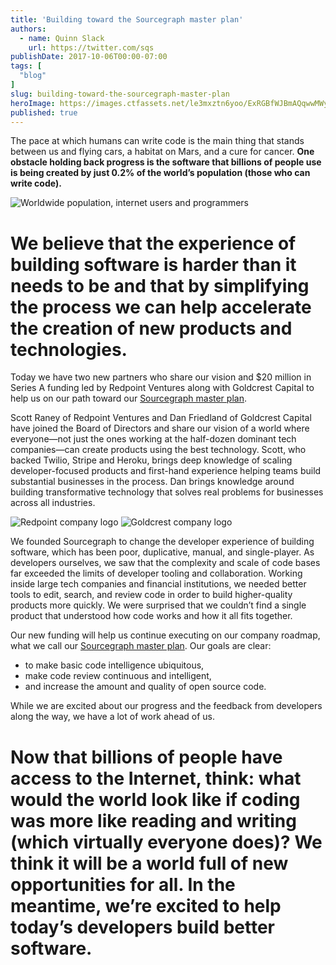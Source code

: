 ```yaml
---
title: 'Building toward the Sourcegraph master plan'
authors:
  - name: Quinn Slack
    url: https://twitter.com/sqs
publishDate: 2017-10-06T00:00-07:00
tags: [
  "blog"
]
slug: building-toward-the-sourcegraph-master-plan
heroImage: https://images.ctfassets.net/le3mxztn6yoo/ExRGBfWJBmAQqwwMWySMy/40d48f99e4561db3fea684ebef24a4ca/blog-chart--big.png
published: true
---
```




<div class="flex flex-column">
    <div class="pt3">
        <p class="ma0">
            The pace at which humans can write code is the main thing that stands between us and flying cars, a habitat on Mars, and a cure for cancer. <strong>One obstacle holding back progress is the software that billions of people use is being created by just 0.2% of the world’s population (those who can write code).</strong>
        </p>
    </div>
    <div class="bg-white">
        <img class="pv3 pa4-ns self-center" src="https://images.contentful.com/le3mxztn6yoo/1cJw4YdMMI6iEiwOUU60mq/c49bb4902883e42a31630dba874012bb/blog-chart.png" alt="Worldwide population, internet users and programmers">
    </div>
</div>



<div class="flex">
    <h1 class="f3 ma0 mb4">
        We believe that the experience of building software is harder than it needs to be and that by simplifying the process we can help accelerate the creation of new products and technologies.
    </h1>
</div>

<div class="flex flex-column flex-row-ns">
    <div class="flex-grow-1">
        <p class="ma0">
        Today we have two new partners who share our vision and $20 million in Series A funding led by Redpoint Ventures along with Goldcrest Capital to help us on our path toward our <a href="https://handbook.sourcegraph.com/company/strategy">Sourcegraph master plan</a>.
        </p>
        <p>
        Scott Raney of Redpoint Ventures and Dan Friedland of Goldcrest Capital have joined the Board of Directors and share our vision of a world where everyone—not just the ones working at the half-dozen dominant tech companies—can create products using the best technology. Scott, who backed Twilio, Stripe and Heroku, brings deep knowledge of scaling developer-focused products and first-hand experience helping teams build substantial businesses in the process. Dan brings knowledge around building transformative technology that solves real problems for businesses across all industries.
        </p>
    </div>
    <div class="flex-grow-1">
        <img class="ph5 pv4 self-center" src="https://images.contentful.com/le3mxztn6yoo/6Kr0fizYHKieW28s2skyeC/3c5a1e1343000da565cd02803b850eb2/redpoint-logo.png" alt="Redpoint company logo">
        <img class="ph5 pv4 self-center" src="https://images.contentful.com/le3mxztn6yoo/3vaNarg4zKe8mUMsEIcyke/0f1c8ecce6bca30364d1588421f4490a/goldcrest-logo.png" alt="Goldcrest company logo">
    </div>
</div>

<div>
    <p class="mv0">
        We founded Sourcegraph to change the developer experience of building software, which has been poor, duplicative, manual, and single-player. As developers ourselves, we saw that the complexity and scale of code bases far exceeded the limits of developer tooling and collaboration. Working inside large tech companies and financial institutions, we needed better tools to edit, search, and review code in order to build higher-quality products more quickly. We were surprised that we couldn’t find a single product that understood how code works and how it all fits together.
    </p>
</div>

<div class="bg-light-11 br3 mv4 pa3 ph4">
    <p>
        Our new funding will help us continue executing on our company roadmap, what we call our <a href="https://handbook.sourcegraph.com/company/strategy">Sourcegraph master plan</a>. Our goals are clear:
        <ul>
        <li>to make basic code intelligence ubiquitous,</li>
        <li>make code review continuous and intelligent,</li>
        <li>and increase the amount and quality of open source code.</li>
        </ul>
        While we are excited about our progress and the feedback from developers along the way, we have a lot of work ahead of us.
    </p>
</div>

<div>
    <h1 class="f3 mb3">
        Now that billions of people have access to the Internet, think: what would the world look like if coding was more like reading and writing (which virtually everyone does)?  We think it will be a world full of new opportunities for all. In the meantime, we’re excited to help today’s developers build better software.
    </h1>
</div>
